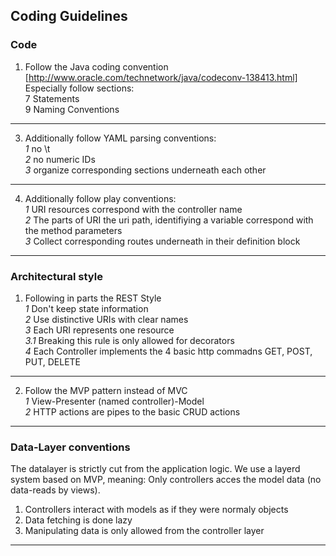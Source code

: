 ## Coding Guidelines 

### Code

1. Follow the Java coding convention [http://www.oracle.com/technetwork/java/codeconv-138413.html] Especially follow sections:  
    7 Statements  
    9 Naming Conventions  
* * *  

3. Additionally follow YAML parsing conventions:  
    *1* no \t  
    *2* no numeric IDs  
    *3* organize corresponding sections underneath each other  
* * *  

4. Additionally follow play conventions:  
    *1* URI resources correspond with the controller name  
    *2* The parts of URI the uri path, identifiying a variable correspond with the method parameters  
    *3* Collect corresponding routes underneath in their definition block  
* * *  

### Architectural style

1. Following in parts the REST Style  
    *1* Don't keep state information  
    *2* Use distinctive URIs with clear names  
    *3* Each URI represents one resource  
        *3.1* Breaking this rule is only allowed for decorators  
    *4* Each Controller implements the 4 basic http commadns GET, POST, PUT, DELETE  
* * *  

2. Follow the MVP pattern instead of MVC  
    *1* View-Presenter (named controller)-Model  
    *2* HTTP actions are pipes to the basic CRUD actions  
* * *  

### Data-Layer conventions

The datalayer is strictly cut from the application logic. We use a layerd system based on MVP, meaning: Only controllers acces the model data (no data-reads by views).

1. Controllers interact with models as if they were normaly objects
2. Data fetching is done lazy
3. Manipulating data is only allowed from the controller layer  
  
* * *   
